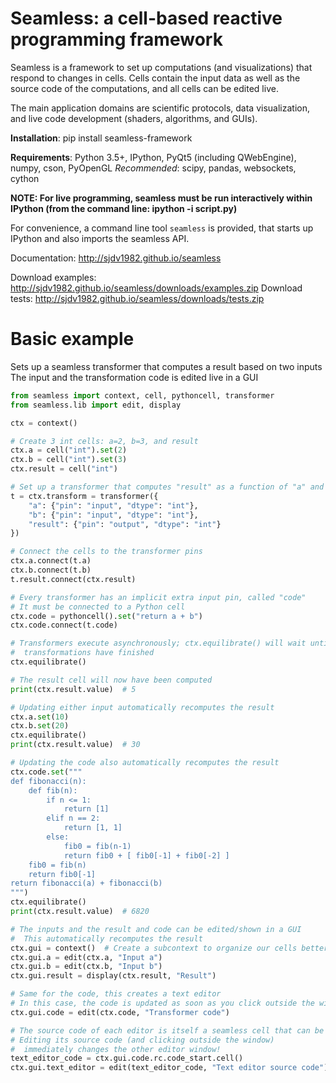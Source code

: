 Seamless: a cell-based reactive programming framework
=====================================================

Seamless is a framework to set up computations (and visualizations) that respond
to changes in cells. Cells contain the input data as well as the source code of
the computations, and all cells can be edited live.

The main application domains are scientific protocols, data visualization, and
live code development (shaders, algorithms, and GUIs).

**Installation**: pip install seamless-framework

**Requirements**: Python 3.5+, IPython, PyQt5 (including QWebEngine),
 numpy, cson, PyOpenGL
*Recommended*: scipy, pandas, websockets, cython

**NOTE: For live programming, seamless must be run interactively within
IPython (from the command line: ipython -i script.py)**

For convenience, a command line tool ``seamless`` is provided, that starts up
IPython and also imports the seamless API.

Documentation: http://sjdv1982.github.io/seamless

Download examples: http://sjdv1982.github.io/seamless/downloads/examples.zip
Download tests: http://sjdv1982.github.io/seamless/downloads/tests.zip

Basic example
=============

Sets up a seamless transformer that computes a result based on two inputs
The input and the transformation code is edited live in a GUI

```python
from seamless import context, cell, pythoncell, transformer
from seamless.lib import edit, display

ctx = context()

# Create 3 int cells: a=2, b=3, and result
ctx.a = cell("int").set(2)
ctx.b = cell("int").set(3)
ctx.result = cell("int")

# Set up a transformer that computes "result" as a function of "a" and "b"
t = ctx.transform = transformer({
    "a": {"pin": "input", "dtype": "int"},
    "b": {"pin": "input", "dtype": "int"},
    "result": {"pin": "output", "dtype": "int"}
})

# Connect the cells to the transformer pins
ctx.a.connect(t.a)
ctx.b.connect(t.b)
t.result.connect(ctx.result)

# Every transformer has an implicit extra input pin, called "code"
# It must be connected to a Python cell
ctx.code = pythoncell().set("return a + b")
ctx.code.connect(t.code)

# Transformers execute asynchronously; ctx.equilibrate() will wait until all
#  transformations have finished
ctx.equilibrate()

# The result cell will now have been computed
print(ctx.result.value)  # 5

# Updating either input automatically recomputes the result
ctx.a.set(10)
ctx.b.set(20)
ctx.equilibrate()
print(ctx.result.value)  # 30

# Updating the code also automatically recomputes the result
ctx.code.set("""
def fibonacci(n):
    def fib(n):
        if n <= 1:
            return [1]
        elif n == 2:
            return [1, 1]
        else:
            fib0 = fib(n-1)
            return fib0 + [ fib0[-1] + fib0[-2] ]
    fib0 = fib(n)
    return fib0[-1]
return fibonacci(a) + fibonacci(b)
""")
ctx.equilibrate()
print(ctx.result.value)  # 6820

# The inputs and the result and code can be edited/shown in a GUI
#  This automatically recomputes the result
ctx.gui = context()  # Create a subcontext to organize our cells better
ctx.gui.a = edit(ctx.a, "Input a")
ctx.gui.b = edit(ctx.b, "Input b")
ctx.gui.result = display(ctx.result, "Result")

# Same for the code, this creates a text editor
# In this case, the code is updated as soon as you click outside the window
ctx.gui.code = edit(ctx.code, "Transformer code")

# The source code of each editor is itself a seamless cell that can be edited
# Editing its source code (and clicking outside the window)
#  immediately changes the other editor window!
text_editor_code = ctx.gui.code.rc.code_start.cell()
ctx.gui.text_editor = edit(text_editor_code, "Text editor source code")
```
